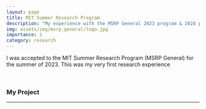 ```yaml
---
layout: page
title: MIT Summer Research Program
description: "My experience with the MSRP General 2023 program & 2024 programs"
img: assets/img/msrp_general/logo.jpg
importance: 1
category: research
---
```


I was accepted to the MIT Summer Research Program (MSRP General) for the summer of 2023.
This was my very first research experience 

<br>




### My Project
<hr>


